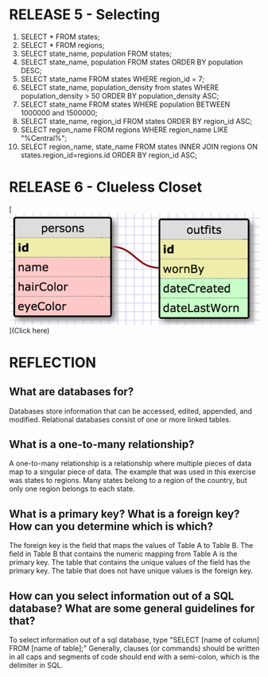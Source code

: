 # RELEASE 5 - Selecting

1. SELECT * FROM states;
2. SELECT * FROM regions;
3. SELECT state_name, population FROM states;
4. SELECT state_name, population FROM states 
   ORDER BY population DESC;
5. SELECT state_name FROM states
   WHERE region_id = 7;
6. SELECT state_name, population_density from states 
   WHERE population_density > 50
   ORDER BY population_density ASC;
7. SELECT state_name FROM states
   WHERE population BETWEEN 1000000 and 1500000;
8. SELECT state_name, region_id FROM states
   ORDER BY region_id ASC;
9. SELECT region_name FROM regions
   WHERE region_name LIKE "%Central%";
10. SELECT region_name, state_name FROM states
   INNER JOIN regions
   ON states.region_id=regions.id
   ORDER BY region_id ASC;

# RELEASE 6 - Clueless Closet
[<img src="clueless-db.png">](Click here)

# REFLECTION

## What are databases for?
Databases store information that can be accessed, edited, appended, and modified. Relational databases consist of one or more linked tables.

## What is a one-to-many relationship?
A one-to-many relationship is a relationship where multiple pieces of data map to a singular piece of data. The example that was used in this exercise was states to regions. Many states belong to a region of the country, but only one region belongs to each state. 

## What is a primary key? What is a foreign key? How can you determine which is which?
The foreign key is the field that maps the values of Table A to Table B. The field in Table B that contains the numeric mapping from Table A is the primary key. The table that contains the unique values of the field has the primary key. The table that does not have unique values is the foreign key.  

## How can you select information out of a SQL database? What are some general guidelines for that?
To select information out of a sql database, type "SELECT [name of column] FROM [name of table];" Generally, clauses (or commands) should be written in all caps and segments of code should end with a semi-colon, which is the delimiter in SQL.

